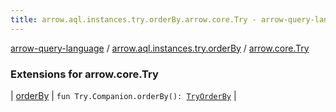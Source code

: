 ```yaml
---
title: arrow.aql.instances.try.orderBy.arrow.core.Try - arrow-query-language
---
```


[arrow-query-language](../../index.html) / [arrow.aql.instances.try.orderBy](../index.html) / [arrow.core.Try](./index.html)

### Extensions for arrow.core.Try

| [orderBy](order-by.html) | `fun Try.Companion.orderBy(): `[`TryOrderBy`](../../arrow.aql.instances/-try-order-by/index.html) |

